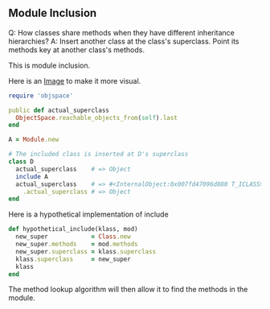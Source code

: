 Module Inclusion
----------------

Q: How classes share methods when they have different
   inheritance hierarchies?
A: Insert another class at the class's superclass.
   Point its methods key at another class's methods.

This is module inclusion.

Here is an [Image](https://github.com/JoshCheek/object-model-hash-style/blob/master/modules_diagram.jpg)
to make it more visual.


```ruby
require 'objspace'

public def actual_superclass
  ObjectSpace.reachable_objects_from(self).last
end

A = Module.new

# The included class is inserted at D's superclass
class D
  actual_superclass    # => Object
  include A
  actual_superclass    # => #<InternalObject:0x007fd47096d880 T_ICLASS>
    .actual_superclass # => Object
end
```


Here is a hypothetical implementation of include

```ruby
def hypothetical_include(klass, mod)
  new_super            = Class.new
  new_super.methods    = mod.methods
  new_super.superclass = klass.superclass
  klass.superclass     = new_super
  klass
end
```

The method lookup algorithm
will then allow it to find the methods in the module.
